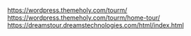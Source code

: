 https://wordpress.themeholy.com/tourm/
https://wordpress.themeholy.com/tourm/home-tour/
https://dreamstour.dreamstechnologies.com/html/index.html